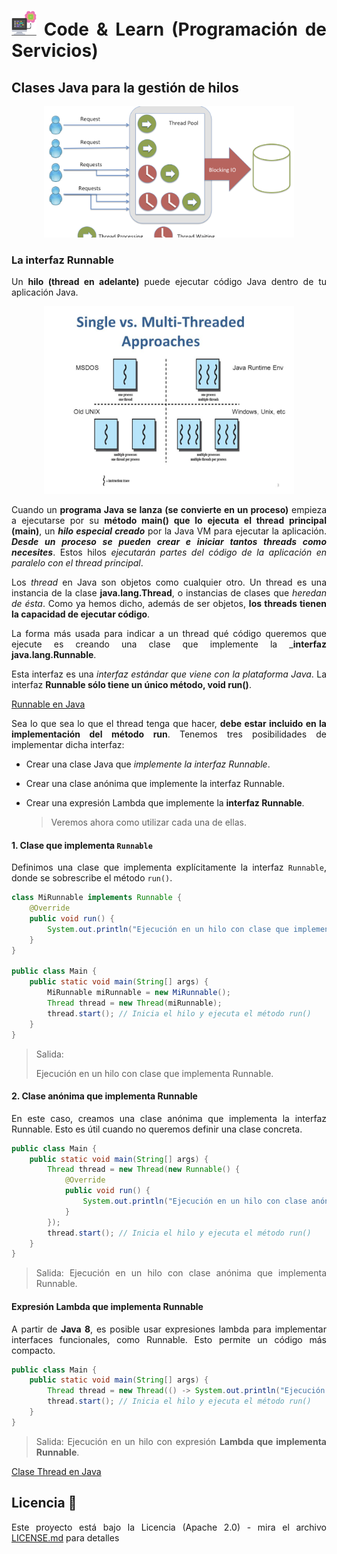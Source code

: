 <div align="justify">

# <img src=../../../images/computer.png width="40"> Code & Learn (Programación de Servicios)

## Clases Java para la gestión de hilos

<div align="center">

<img src=images/threads.png width="400">
</div>

### La interfaz Runnable

Un __hilo (thread en adelante)__ puede ejecutar código Java dentro de tu aplicación Java.

<div align="center">

<img src=images/single-vs-multiThreaded.png width="400">
</div>

Cuando un __programa Java se lanza (se convierte en un proceso)__ empieza a ejecutarse por su __método main() que lo ejecuta el thread principal (main)__, un ___hilo especial creado___ por la Java VM para ejecutar la aplicación. ___Desde un proceso se pueden crear e iniciar tantos threads como necesites___. Estos hilos _ejecutarán partes del código de la aplicación en paralelo con el thread principal_.

Los _thread_ en Java son objetos como cualquier otro. Un thread es una instancia de la clase __java.lang.Thread__, o instancias de clases que _heredan de ésta_. Como ya hemos dicho, además de ser objetos, __los threads tienen la capacidad de ejecutar código__.

La forma más usada para indicar a un thread qué código queremos que ejecute es creando una clase que implemente la ___interfaz java.lang.Runnable__.

Esta interfaz es una _interfaz estándar que viene con la plataforma Java_. La interfaz __Runnable 
sólo tiene un único método, void run()__.

[Runnable en Java](https://docs.oracle.com/en/java/javase/17/docs/api/java.base/java/lang/Runnable.html)

Sea lo que sea lo que el thread tenga que hacer, __debe estar incluido en la implementación del método run__. Tenemos tres posibilidades de implementar dicha interfaz:

- Crear una clase Java que _implemente la interfaz Runnable_.
- Crear una clase anónima que implemente la interfaz Runnable.
- Crear una expresión Lambda que implemente la __interfaz Runnable__.

    > Veremos ahora como utilizar cada una de ellas.

#### 1. Clase que implementa `Runnable`

Definimos una clase que implementa explícitamente la interfaz `Runnable`, donde se sobrescribe el método `run()`.

```java
class MiRunnable implements Runnable {
    @Override
    public void run() {
        System.out.println("Ejecución en un hilo con clase que implementa Runnable.");
    }
}

public class Main {
    public static void main(String[] args) {
        MiRunnable miRunnable = new MiRunnable();
        Thread thread = new Thread(miRunnable);
        thread.start(); // Inicia el hilo y ejecuta el método run()
    }
}
```

>Salida:
>
>Ejecución en un hilo con clase que implementa Runnable.
>

#### 2. Clase anónima que implementa Runnable

En este caso, creamos una clase anónima que implementa la interfaz Runnable. Esto es útil cuando no queremos definir una clase concreta.

```java
public class Main {
    public static void main(String[] args) {
        Thread thread = new Thread(new Runnable() {
            @Override
            public void run() {
                System.out.println("Ejecución en un hilo con clase anónima que implementa Runnable.");
            }
        });
        thread.start(); // Inicia el hilo y ejecuta el método run()
    }
}
```

>Salida: Ejecución en un hilo con clase anónima que implementa Runnable.

#### Expresión Lambda que implementa Runnable

A partir de __Java 8__, es posible usar expresiones lambda para implementar interfaces funcionales, como Runnable. Esto permite un código más compacto.

```java
public class Main {
    public static void main(String[] args) {
        Thread thread = new Thread(() -> System.out.println("Ejecución en un hilo con expresión Lambda que implementa Runnable."));
        thread.start(); // Inicia el hilo y ejecuta el método run()
    }
}
```

>Salida: Ejecución en un hilo con expresión __Lambda que implementa Runnable__.


[Clase Thread en Java](THEADS-JAVA.md)

## Licencia 📄

Este proyecto está bajo la Licencia (Apache 2.0) - mira el archivo [LICENSE.md](../../../LICENSE) para detalles

</div>